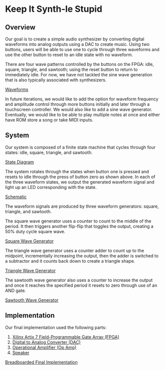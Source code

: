 # Keep It Synth-le Stupid
 
## Overview
 
Our goal is to create a simple audio synthesizer by converting digital waveforms into analog outputs using a DAC to create music. Using two buttons, users will be able to use one to cycle through three waveforms and use the other button to reset to an idle state with no waveform.
 
There are four wave patterns controlled by the buttons on the FPGA: idle, square, triangle, and sawtooth; using the reset button to return to immediately idle. For now, we have not tackled the sine wave generation that is also typically associated with synthesizers.
 
[Waveforms](./images/waveforms.jpg)
 
In future iterations, we would like to add the option for waveform frequency and amplitude control through more buttons initially and later through a touchscreen controller. We would also like to add a sine wave generator. Eventually, we would like to be able to play multiple notes at once and either have ROM store a song or take MIDI inputs.
 
## System
 
Our system is composed of a finite state machine that cycles through four states: idle, square, triangle, and sawtooth. 
 
[State Diagram](./images/state_diagram.jpg)
 
The system rotates through the states when button one is pressed and resets to idle through the press of button zero as shown above. In each of the three waveform states, we output the generated waveform signal and light up an LED corresponding with the state. 
 
[Schematic](./images/schematic.jpg)
 
The waveform signals are produced by three waveform generators: square, triangle, and sawtooth. 
 
The square wave generator uses a counter to count to the middle of the period. It then triggers another flip-flip that toggles the output, creating a 50% duty cycle square wave. 
 
[Square Wave Generator](./images/SquareWave.jpeg)
 
The triangle wave generator uses a counter adder to count up to the midpoint, incrementally increasing the output, then the adder is switched to a subtractor and it counts back down to create a triangle shape. 
 
[Triangle Wave Generator](./images/TriangleWave.jpeg)
 
The sawtooth wave generator also uses a counter to increase the output and once it reaches the specified period it resets to zero through use of an AND gate.
 
[Sawtooth Wave Generator](./images/SawWave.jpeg)
 
## Implementation
 
Our final implementation used the following parts:
1. [Xilinx Artix 7 Field-Programmable Gate Array (FPGA)](https://digilent.com/reference/programmable-logic/cmod-a7/reference-manual)
2. [Digital to Analog Converter (DAC)](https://www.mouser.com/ProductDetail/Analog-Devices-Linear-Technology/LTC7545AKN?qs=hVkxg5c3xu8UnG6VAbZOjw%3D%3D)
3. [Operational Amplifier (Op Amp)](https://www.mouser.com/ProductDetail/Texas-Instruments/LMC6484AIN?qs=QbsRYf82W3F%2F6hZFGep2SA%3D%3D)
4. [Speaker](https://www.mouser.com/ProductDetail/CUI-Devices/CLS0261MAE-L152?qs=WyjlAZoYn502brWO74DIfQ%3D%3D) 
 
[Breadboarded Final Implementation](./images/implementation.jpeg)
 
 

